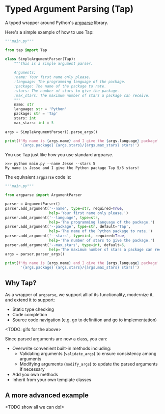 # Typed Argument Parsing (Tap)

A typed wrapper around Python's [argparse](https://docs.python.org/3/library/argparse.html) library.


Here's a simple example of how to use Tap:


```python
"""main.py"""

from tap import Tap

class SimpleArgumentParser(Tap):
    """This is a simple argument parser.
    
    Arguments:
    :name: Your first name only please.
    :language: The programming language of the package.
    :package: The name of the package to rate.
    :stars: The number of stars to give the package.
    :max_stars: The maximum number of stars a package can receive.
    """
    name: str
    language: str = 'Python'
    package: str = 'Tap'
    stars: int
    max_stars: int = 5
    
args = SimpleArgumentParser().parse_args()

print(f'My name is {args.name} and I give the {args.language} package'
       '{args.package} {args.stars}/{args.max_stars} stars!')
```

You use Tap just like how you use standard argparse.
```
>>> python main.py --name Jesse --stars 5
My name is Jesse and I give the Python package Tap 5/5 stars!
```

The equivalent `argparse` code is:
```python
"""main.py"""

from argparse import ArgumentParser

parser = ArgumentParser()
parser.add_argument('--name', type=str, required=True,
                    help='Your first name only please.')
parser.add_argument('--language', type=str,
                    help='The programming language of the package.')
parser.add_argument('--package', type=str, default='Tap',
                    help='The name of the Python package to rate.')
parser.add_argument('--stars', type=int, required=True,
                    help='The number of stars to give the package.')
parser.add_argument('--max_stars', type=int, default=5,
                    help='The maximum number of stars a package can receive.')
args = parser.parser_args()

print(f'My name is {args.name} and I give the {args.language} package'
       '{args.package} {args.stars}/{args.max_stars} stars!')
```

## Why Tap?
As a wrapper of `argparse`, we support all of its functionality, modernize it, and extend it to support:
- Static type checking
- Code completion
- Source code navigation (e.g. go to definition and go to implementation)

<TODO: gifs for the above>

Since parsed arguments are now a class, you can:
- Overwrite convenient built-in methods including:
  - Validating arguments (`validate_args`) to ensure consistency among arguments
  - Modifying arguments (`modify_args`) to update the parsed arguments if necessary
- Add you own methods
- Inherit from your own template classes

## A more advanced example

<TODO show all we can do!>